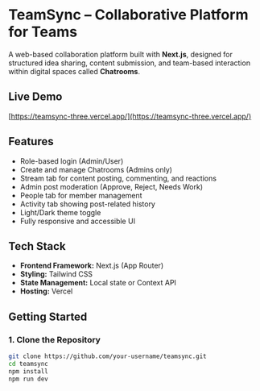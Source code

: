 # TeamSync – Collaborative Platform for Teams
 
A web-based collaboration platform built with **Next.js**, designed for structured idea sharing, content submission, and team-based interaction within digital spaces called **Chatrooms**.

## Live Demo

[https://teamsync-three.vercel.app/](https://teamsync-three.vercel.app/)

## Features

- Role-based login (Admin/User)
- Create and manage Chatrooms (Admins only)
- Stream tab for content posting, commenting, and reactions
- Admin post moderation (Approve, Reject, Needs Work)
- People tab for member management
- Activity tab showing post-related history
- Light/Dark theme toggle
- Fully responsive and accessible UI

## Tech Stack

- **Frontend Framework:** Next.js (App Router)
- **Styling:** Tailwind CSS
- **State Management:** Local state or Context API
- **Hosting:** Vercel

## Getting Started

### 1. Clone the Repository

```bash
git clone https://github.com/your-username/teamsync.git
cd teamsync
npm install
npm run dev
```
